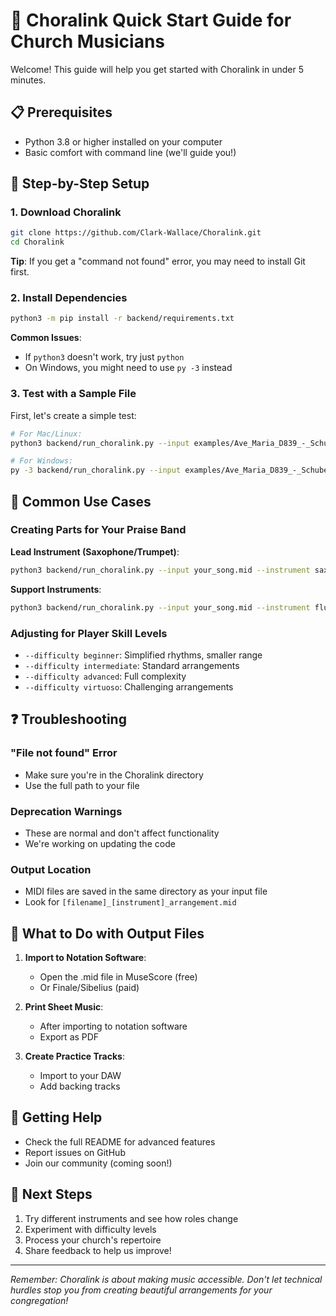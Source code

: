 # 🎵 Choralink Quick Start Guide for Church Musicians

Welcome! This guide will help you get started with Choralink in under 5 minutes.

## 📋 Prerequisites

- Python 3.8 or higher installed on your computer
- Basic comfort with command line (we'll guide you!)

## 🚀 Step-by-Step Setup

### 1. Download Choralink

```bash
git clone https://github.com/Clark-Wallace/Choralink.git
cd Choralink
```

**Tip**: If you get a "command not found" error, you may need to install Git first.

### 2. Install Dependencies

```bash
python3 -m pip install -r backend/requirements.txt
```

**Common Issues**:
- If `python3` doesn't work, try just `python`
- On Windows, you might need to use `py -3` instead

### 3. Test with a Sample File

First, let's create a simple test:

```bash
# For Mac/Linux:
python3 backend/run_choralink.py --input examples/Ave_Maria_D839_-_Schubert_-_Solo_Piano_Arrg._saxophone_arrangement_excerpt.xml --instrument saxophone

# For Windows:
py -3 backend/run_choralink.py --input examples/Ave_Maria_D839_-_Schubert_-_Solo_Piano_Arrg._saxophone_arrangement_excerpt.xml --instrument saxophone
```

## 🎼 Common Use Cases

### Creating Parts for Your Praise Band

**Lead Instrument (Saxophone/Trumpet)**:
```bash
python3 backend/run_choralink.py --input your_song.mid --instrument saxophone --difficulty intermediate
```

**Support Instruments**:
```bash
python3 backend/run_choralink.py --input your_song.mid --instrument flute --difficulty beginner
```

### Adjusting for Player Skill Levels

- `--difficulty beginner`: Simplified rhythms, smaller range
- `--difficulty intermediate`: Standard arrangements
- `--difficulty advanced`: Full complexity
- `--difficulty virtuoso`: Challenging arrangements

## ❓ Troubleshooting

### "File not found" Error
- Make sure you're in the Choralink directory
- Use the full path to your file

### Deprecation Warnings
- These are normal and don't affect functionality
- We're working on updating the code

### Output Location
- MIDI files are saved in the same directory as your input file
- Look for `[filename]_[instrument]_arrangement.mid`

## 🎹 What to Do with Output Files

1. **Import to Notation Software**: 
   - Open the .mid file in MuseScore (free)
   - Or Finale/Sibelius (paid)
   
2. **Print Sheet Music**:
   - After importing to notation software
   - Export as PDF
   
3. **Create Practice Tracks**:
   - Import to your DAW
   - Add backing tracks

## 📧 Getting Help

- Check the full README for advanced features
- Report issues on GitHub
- Join our community (coming soon!)

## 🙏 Next Steps

1. Try different instruments and see how roles change
2. Experiment with difficulty levels
3. Process your church's repertoire
4. Share feedback to help us improve!

---

*Remember: Choralink is about making music accessible. Don't let technical hurdles stop you from creating beautiful arrangements for your congregation!*